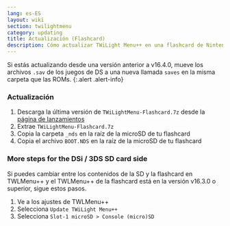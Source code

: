 ```yaml
---
lang: es-ES
layout: wiki
section: twilightmenu
category: updating
title: Actualización (Flashcard)
description: Cómo actualizar TWiLight Menu++ en una flashcard de Nintendo DS
---
```


Si estás actualizando desde una versión anterior a v16.4.0, mueve los archivos `.sav` de los juegos de DS a una nueva llamada `saves` en la misma carpeta que las ROMs.
{:.alert .alert-info}

### Actualización
1. Descarga la última versión de `TWiLightMenu-Flashcard.7z` desde la [página de lanzamientos](https://github.com/DS-Homebrew/TWiLightMenu/releases)
1. Extrae `TWiLightMenu-Flashcard.7z`
1. Copia la carpeta `_nds` en la raíz de la microSD de tu flashcard
1. Copia el archivo `BOOT.NDS` en la raíz de la microSD de tu flashcard

### More steps for the DSi / 3DS SD card side

Si puedes cambiar entre los contenidos de la SD y la flashcard en TWLMenu++ y el TWLMenu++ de la flashcard está en la versión v16.3.0 o superior, sigue estos pasos.

1. Ve a los ajustes de TWLMenu++
1. Selecciona `Update TWiLight Menu++`
1. Selecciona `Slot-1 microSD > Console (micro)SD`
